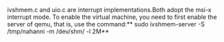 ivshmem.c and uio.c are interrupt implementations.Both adopt the msi-x interrupt mode. To enable the virtual machine, you need to first enable the server of qemu, that is, use the command:** sudo ivshmem-server -S /tmp/nahanni  -m /dev/shm/ -l 2M**
